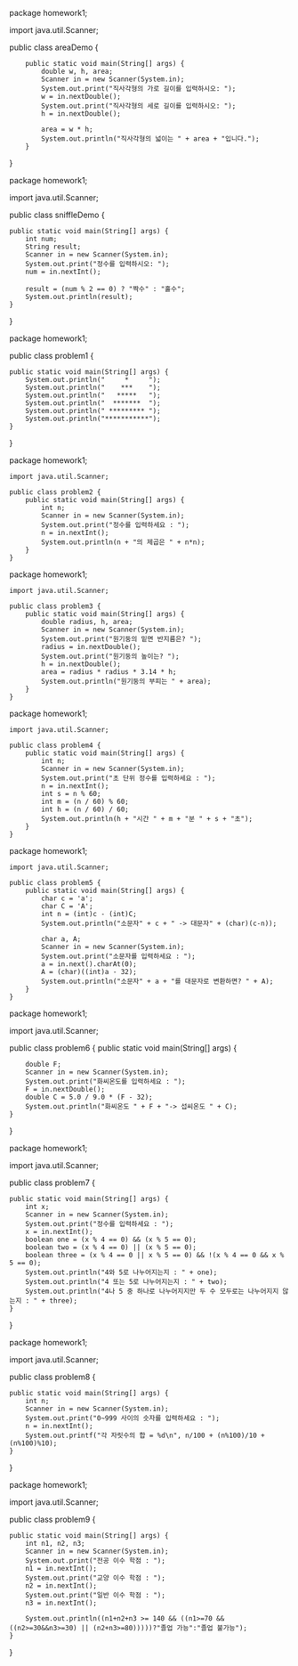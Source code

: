 package homework1;

import java.util.Scanner;

public class areaDemo {

        public static void main(String[] args) {
            double w, h, area;
            Scanner in = new Scanner(System.in);
            System.out.print("직사각형의 가로 길이를 입력하시오: ");
            w = in.nextDouble();
            System.out.print("직사각형의 세로 길이를 입력하시오: ");
            h = in.nextDouble();

            area = w * h;
            System.out.println("직사각형의 넓이는 " + area + "입니다.");
        }
}

package homework1;

import java.util.Scanner;

public class sniffleDemo {

    public static void main(String[] args) {
        int num;
        String result;
        Scanner in = new Scanner(System.in);
        System.out.print("정수를 입력하시오: ");
        num = in.nextInt();

        result = (num % 2 == 0) ? "짝수" : "홀수";
        System.out.println(result);
    }
}

package homework1;

public class problem1 {

	public static void main(String[] args) {
        System.out.println("     *     ");
        System.out.println("    ***    ");
        System.out.println("   *****   ");
        System.out.println("  *******  ");
        System.out.println(" ********* ");
        System.out.println("***********");
    }
}

package homework1;

	import java.util.Scanner;

	public class problem2 {
	    public static void main(String[] args) {
	        int n;
	        Scanner in = new Scanner(System.in);
	        System.out.print("정수를 입력하세요 : ");
	        n = in.nextInt();
	        System.out.println(n + "의 제곱은 " + n*n);
	    }
	}

 package homework1;

	import java.util.Scanner;

	public class problem3 {
	    public static void main(String[] args) {
	        double radius, h, area;
	        Scanner in = new Scanner(System.in);
	        System.out.print("원기둥의 밑면 반지름은? ");
	        radius = in.nextDouble();
	        System.out.print("원기둥의 높이는? ");
	        h = in.nextDouble();
	        area = radius * radius * 3.14 * h;
	        System.out.println("원기둥의 부피는 " + area);
	    }
	}

 package homework1;

	import java.util.Scanner;

	public class problem4 {
	    public static void main(String[] args) {
	        int n;
	        Scanner in = new Scanner(System.in);
	        System.out.print("초 단위 정수를 입력하세요 : ");
	        n = in.nextInt();
	        int s = n % 60;
	        int m = (n / 60) % 60;
	        int h = (n / 60) / 60;
	        System.out.println(h + "시간 " + m + "분 " + s + "초");
	    }
	}

package homework1;

	import java.util.Scanner;

	public class problem5 {
	    public static void main(String[] args) {
	        char c = 'a'; 
	        char C = 'A'; 
	        int n = (int)c - (int)C; 
	        System.out.println("소문자" + c + " -> 대문자" + (char)(c-n));

	        char a, A;
	        Scanner in = new Scanner(System.in);
	        System.out.print("소문자를 입력하세요 : ");
	        a = in.next().charAt(0); 
	        A = (char)((int)a - 32);
	        System.out.println("소문자" + a + "를 대문자로 변환하면? " + A);
	    }
	}

package homework1;

import java.util.Scanner;

public class problem6 {
    public static void main(String[] args) {
    
        double F;
        Scanner in = new Scanner(System.in);
        System.out.print("화씨온도를 입력하세요 : ");
        F = in.nextDouble();
        double C = 5.0 / 9.0 * (F - 32);
        System.out.println("화씨온도 " + F + "-> 섭씨온도 " + C);
    }
}

package homework1;

import java.util.Scanner;

public class problem7 {

    public static void main(String[] args) {
        int x;
        Scanner in = new Scanner(System.in);
        System.out.print("정수를 입력하세요 : ");
        x = in.nextInt();
        boolean one = (x % 4 == 0) && (x % 5 == 0);
        boolean two = (x % 4 == 0) || (x % 5 == 0);
        boolean three = (x % 4 == 0 || x % 5 == 0) && !(x % 4 == 0 && x % 5 == 0);
        System.out.println("4와 5로 나누어지는지 : " + one);
        System.out.println("4 또는 5로 나누어지는지 : " + two);
        System.out.println("4나 5 중 하나로 나누어지지만 두 수 모두로는 나누어지지 않는지 : " + three);
    }
}

package homework1;

import java.util.Scanner;

public class problem8 {

    public static void main(String[] args) {
        int n;
        Scanner in = new Scanner(System.in);
        System.out.print("0~999 사이의 숫자를 입력하세요 : ");
        n = in.nextInt();
        System.out.printf("각 자릿수의 합 = %d\n", n/100 + (n%100)/10 + (n%100)%10);
    }
}

package homework1;

import java.util.Scanner;

public class problem9 {

    public static void main(String[] args) {
        int n1, n2, n3;
        Scanner in = new Scanner(System.in);
        System.out.print("전공 이수 학점 : ");
        n1 = in.nextInt();
        System.out.print("교양 이수 학점 : ");
        n2 = in.nextInt();
        System.out.print("일반 이수 학점 : ");
        n3 = in.nextInt();

        System.out.println((n1+n2+n3 >= 140 && ((n1>=70 && ((n2>=30&&n3>=30) || (n2+n3>=80)))))?"졸업 가능":"졸업 불가능");
    }
}
